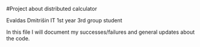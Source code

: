 #Project about distributed calculator

Evaldas Dmitrišin IT 1st year 3rd group student

In this file I will document my successes/failures and general updates about the code.
